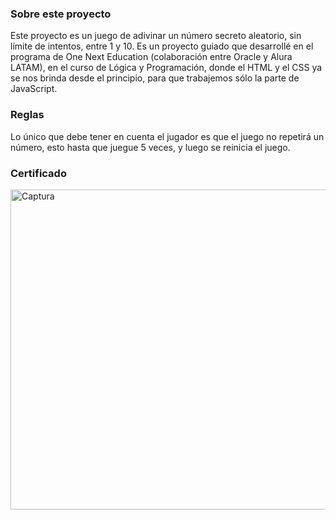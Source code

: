 ### Sobre este proyecto

Este proyecto es un juego de adivinar un número secreto aleatorio, sin límite de intentos, entre 1 y 10. Es un proyecto guiado que desarrollé en el programa de One Next Education (colaboración entre Oracle y Alura LATAM), en el curso de Lógica y Programación, donde el HTML y el CSS ya se nos brinda desde el principio, para que trabajemos sólo la parte de JavaScript.

### Reglas

Lo único que debe tener en cuenta el jugador es que el juego no repetirá un número, esto hasta que juegue 5 veces, y luego se reinicia el juego.

### Certificado

<img width="725" height="512" alt="Captura" src="https://github.com/user-attachments/assets/5cee6f22-507c-4521-871f-b20882c33e29" />
